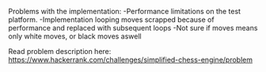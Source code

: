 Problems with the implementation:
-Performance limitations on the test platform.
-Implementation looping moves scrapped because of performance and replaced with subsequent loops
-Not sure if moves means only white moves, or black moves aswell

Read problem description here:
https://www.hackerrank.com/challenges/simplified-chess-engine/problem
